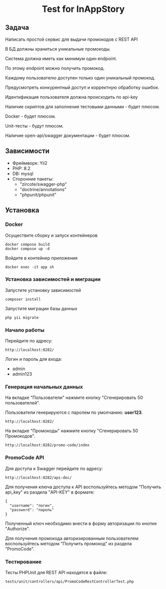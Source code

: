 <p align="center">
    <h1 align="center">Test for InAppStory</h1>
</p>

Задача
-------------------
<p>Написать простой сервис для выдачи промокодов с REST API</p>
<p>В БД должны храниться уникальные промокоды.</p>
<p>Система должна иметь как минимум один endpoint.</p>
<p>По этому endpoint можно получить промокод.</p>
<p>Каждому пользователю доступен только один уникальный промокод.</p>
<p>Предусмотреть конкурентный доступ и корректную обработку ошибок.</p>
<p>Идентификация пользователя должна происходить по api-key</p>
<p>Наличие скриптов для заполнения тестовыми данными - будет плюсом.</p>
<p>Docker - будет плюсом.</p>
<p>Unit-тесты - будут плюсом.</p>
<p>Наличие open-api/swagger документации - будет плюсом.</p>

Зависимости
------------

<ul>
  <li>Фреймворк: Yii2</li>
  <li>PHP: 8.2</li>
  <li>DВ: mysql</li>
  <li>Сторонние пакеты:
      <ul>
          <li>"zircote/swagger-php"</li>
          <li>"doctrine/annotations"</li>
          <li>"phpunit/phpunit"</li>
      </ul>
  </li>
</ul>


Установка
------------

### Docker

Осуществите сборку и запуск контейнеров
~~~
docker compose build
docker compose up -d
~~~

Войдите в контейнер приложения

~~~
docker exec -it app sh
~~~

### Установка зависимостей и миграции

Запустите установку зависимостей

~~~
composer install
~~~

Запустите миграции базы данных

~~~
php yii migrate
~~~

### Начало работы

Перейдите по адресу:

~~~
http://localhost:8282/
~~~
    
Логин и пароль для входа:
<ul>
<li>admin</li>
<li>admin123</li>
</ul>

### Генерация начальных данных

На вкладке "Пользователи" нажмите кнопку "Сгенерировать 50 пользователей".

Пользователи генерируются с паролем по умолчанию: <b>user123</b>.

~~~
http://localhost:8282/
~~~

На вкладке "Промокоды" нажмите кнопку "Сгенерировать 50 Промокодов".

~~~
http://localhost:8282/promo-code/index
~~~

### PromoCode API

Для доступа к Swagger перейдите по адресу:

~~~
http://localhost:8282/api-doc/
~~~

Для получения ключа доступа к API воспользуйтесь методом "Получить api_key" из раздела "API-KEY" в формате:

~~~
{
  "username": "логин",
  "password": "пароль"
}
~~~

Полученный ключ необходимо внести в форму авторизации по кнопке "Authorize".

Для получения промокода авторизированным пользователем воспользуйтесь методом "Получить промокод" из раздела "PromoCode".

### Тестирование

Тесты PHPUnit для REST API находятся в файле:

~~~
tests/unit/controllers/api/PromoCodeRestControllerTest.php
~~~